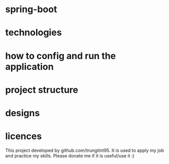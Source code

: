 # spring-boot

# technologies

# how to config and run the application

# project structure

# designs

# licences
This project developed by github.com/trungitnt95. It is used to apply my job and practice my skills. Please donate me if it is useful/use it :)
